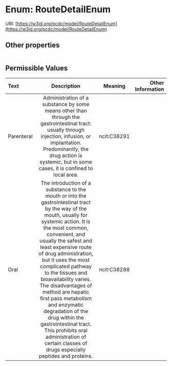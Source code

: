 
# Enum: RouteDetailEnum




URI: [https://w3id.org/pcdc/model/RouteDetailEnum](https://w3id.org/pcdc/model/RouteDetailEnum)


## Other properties

|  |  |  |
| --- | --- | --- |

## Permissible Values

| Text | Description | Meaning | Other Information |
| :--- | :---: | :---: | ---: |
| Parenteral | Administration of a substance by some means other than through the gastrointestinal tract: usually through injection, infusion, or implantation. Predominantly, the drug action is systemic, but in some cases, it is confined to local area. | ncit:C38291 |  |
| Oral | The introduction of a substance to the mouth or into the gastrointestinal tract by the way of the mouth, usually for systemic action. It is the most common, convenient, and usually the safest and least expensive route of drug administration, but it uses the most complicated pathway to the tissues and bioavailability varies. The disadvantages of method are hepatic first pass metabolism and enzymatic degradation of the drug within the gastrointestinal tract. This prohibits oral administration of certain classes of drugs especially peptides and proteins. | ncit:C38288 |  |

